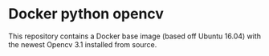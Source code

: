 # Docker python opencv

This repository contains a Docker base image (based off Ubuntu 16.04) with the newest Opencv 3.1 installed from source.
 